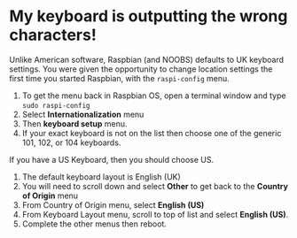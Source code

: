 # My keyboard is outputting the wrong characters!

Unlike American software, Raspbian (and NOOBS) defaults to UK keyboard settings. You were given the opportunity to change location settings the first time you started Raspbian, with the `raspi-config` menu.

1. To get the menu back in Raspbian OS, open a terminal window and type `sudo raspi-config`
1. Select **Internationalization** menu
1. Then **keyboard setup** menu.
1. If your exact keyboard is not on the list then choose one of the generic 101, 102, or 104 keyboards. 

If you have a US Keyboard, then you should choose US.

1. The default keyboard layout is English (UK)
1. You will need to scroll down and select **Other** to get back to the **Country of Origin** menu
1. From Country of Origin menu, select **English (US)**
1. From Keyboard Layout menu, scroll to top of list and select **English (US)**. 
1. Complete the other menus then reboot.
